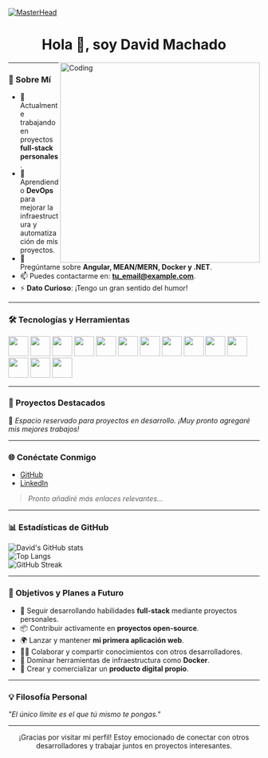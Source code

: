 [![MasterHead](https://firebasestorage.googleapis.com/v0/b/flexi-coding.appspot.com/o/dempgi7-520f8d5f-63d4-4453-8822-dbc149ae27f8.gif?alt=media&token=91c0c7b2-93c3-4029-b011-1a8703c5730d)](https://linkedin.com/)

<h1 align="center">Hola 👋, soy David Machado</h1>
<img align="right" alt="Coding" width="400" src="https://images-wixmp-ed30a86b8c4ca887773594c2.wixmp.com/f/4d2c9658-e25e-4dd6-9c56-932447f29482/ddio625-88c6c961-13c1-43ee-a08f-3c3ceeb7f053.gif?token=eyJ0eXAiOiJKV1QiLCJhbGciOiJIUzI1NiJ9.eyJzdWIiOiJ1cm46YXBwOjdlMGQxODg5ODIyNjQzNzNhNWYwZDQxNWVhMGQyNmUwIiwiaXNzIjoidXJuOmFwcDo3ZTBkMTg4OTgyMjY0MzczYTVmMGQ0MTVlYTBkMjZlMCIsIm9iaiI6W1t7InBhdGgiOiJcL2ZcLzRkMmM5NjU4LWUyNWUtNGRkNi05YzU2LTkzMjQ0N2YyOTQ4MlwvZGRpbzYyNS04OGM2Yzk2MS0xM2MxLTQzZWUtYTA4Zi0zYzNjZWViN2YwNTMuZ2lmIn1dXSwiYXVkIjpbInVybjpzZXJ2aWNlOmZpbGUuZG93bmxvYWQiXX0.1Shjpe-XOI7ativXu5UeoPDRzJkK_mAkgdJdHTEVSQM"/>

---

### 🚀 Sobre Mí

- 🔭 Actualmente trabajando en proyectos **full-stack personales**.
- 🌱 Aprendiendo **DevOps** para mejorar la infraestructura y automatización de mis proyectos.
- 💬 Pregúntame sobre **Angular, MEAN/MERN, Docker y .NET**.
- 📫 Puedes contactarme en: **tu_email@example.com**.
- ⚡ **Dato Curioso**: ¡Tengo un gran sentido del humor!

---

### 🛠️ Tecnologías y Herramientas

<p align="left">
   <img src="https://cdn.jsdelivr.net/gh/devicons/devicon/icons/angularjs/angularjs-original.svg" width="40" height="40"/>
   <img src="https://cdn.jsdelivr.net/gh/devicons/devicon/icons/javascript/javascript-original.svg" width="40" height="40"/>
   <img src="https://cdn.jsdelivr.net/gh/devicons/devicon/icons/html5/html5-original.svg" width="40" height="40"/>
   <img src="https://cdn.jsdelivr.net/gh/devicons/devicon/icons/css3/css3-original.svg" width="40" height="40"/>
   <img src="https://cdn.jsdelivr.net/gh/devicons/devicon/icons/dot-net/dot-net-original.svg" width="40" height="40"/>
   <img src="https://cdn.jsdelivr.net/gh/devicons/devicon/icons/flask/flask-original.svg" width="40" height="40"/>
   <img src="https://cdn.jsdelivr.net/gh/devicons/devicon/icons/docker/docker-original.svg" width="40" height="40"/>
   <img src="https://cdn.jsdelivr.net/gh/devicons/devicon/icons/python/python-original.svg" width="40" height="40"/>
   <img src="https://cdn.jsdelivr.net/gh/devicons/devicon/icons/csharp/csharp-original.svg" width="40" height="40"/>
   <img src="https://cdn.jsdelivr.net/gh/devicons/devicon/icons/mongodb/mongodb-original.svg" width="40" height="40"/>
   <img src="https://cdn.jsdelivr.net/gh/devicons/devicon/icons/mysql/mysql-original.svg" width="40" height="40"/>
   <img src="https://cdn.jsdelivr.net/gh/devicons/devicon/icons/postman/postman-original.svg" width="40" height="40"/>
   <img src="https://cdn.jsdelivr.net/gh/devicons/devicon/icons/git/git-original.svg" width="40" height="40"/>
   <img src="https://cdn.jsdelivr.net/gh/devicons/devicon/icons/figma/figma-original.svg" width="40" height="40"/>
</p>

---

### 📂 Proyectos Destacados

🚧 *Espacio reservado para proyectos en desarrollo. ¡Muy pronto agregaré mis mejores trabajos!*

---

### 🌐 Conéctate Conmigo

- [GitHub](https://github.com/)  
- [LinkedIn](https://linkedin.com/)  
> *Pronto añadiré más enlaces relevantes...*

---

### 📊 Estadísticas de GitHub

![David's GitHub stats](https://github-readme-stats.vercel.app/api?username=DavidMachado&show_icons=true&theme=gruvbox)  
![Top Langs](https://github-readme-stats.vercel.app/api/top-langs/?username=DavidMachado&layout=compact&theme=gruvbox)  
![GitHub Streak](https://streak-stats.demolab.com?user=DavidMachado&theme=gruvbox&border_radius=4.5)

---

### 🎯 Objetivos y Planes a Futuro

- 🚧 Seguir desarrollando habilidades **full-stack** mediante proyectos personales.  
- 📦 Contribuir activamente en **proyectos open-source**.  
- 🌍 Lanzar y mantener **mi primera aplicación web**.  
- 🧑‍🏫 Colaborar y compartir conocimientos con otros desarrolladores.  
- 🥇 Dominar herramientas de infraestructura como **Docker**.  
- 🚀 Crear y comercializar un **producto digital propio**.

---

### 💡 Filosofía Personal

*"El único límite es el que tú mismo te pongas."*

---

<p align="center">
   ¡Gracias por visitar mi perfil! Estoy emocionado de conectar con otros desarrolladores y trabajar juntos en proyectos interesantes.
</p>
